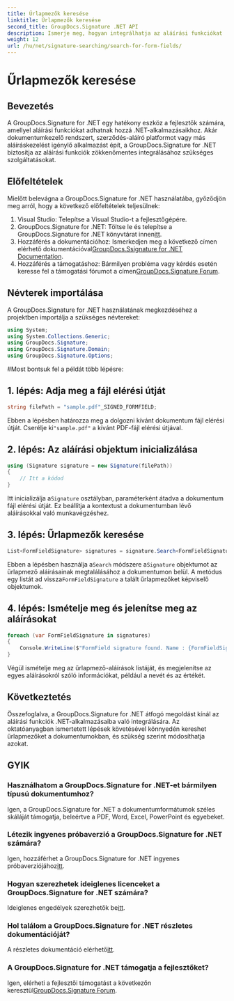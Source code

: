 ```yaml
---
title: Űrlapmezők keresése
linktitle: Űrlapmezők keresése
second_title: GroupDocs.Signature .NET API
description: Ismerje meg, hogyan integrálhatja az aláírási funkciókat .NET-alkalmazásaiba a GroupDocs.Signature for .NET segítségével. Kövesse lépésről lépésre a zökkenőmentes dokumentumkezeléshez.
weight: 12
url: /hu/net/signature-searching/search-for-form-fields/
---
```


# Űrlapmezők keresése

## Bevezetés
A GroupDocs.Signature for .NET egy hatékony eszköz a fejlesztők számára, amellyel aláírási funkciókat adhatnak hozzá .NET-alkalmazásaikhoz. Akár dokumentumkezelő rendszert, szerződés-aláíró platformot vagy más aláíráskezelést igénylő alkalmazást épít, a GroupDocs.Signature for .NET biztosítja az aláírási funkciók zökkenőmentes integrálásához szükséges szolgáltatásokat.
## Előfeltételek
Mielőtt belevágna a GroupDocs.Signature for .NET használatába, győződjön meg arról, hogy a következő előfeltételek teljesülnek:
1. Visual Studio: Telepítse a Visual Studio-t a fejlesztőgépére.
2.  GroupDocs.Signature for .NET: Töltse le és telepítse a GroupDocs.Signature for .NET könyvtárat innen[itt](https://releases.groupdocs.com/signature/net/).
3.  Hozzáférés a dokumentációhoz: Ismerkedjen meg a következő címen elérhető dokumentációval[GroupDocs.Ssignature for .NET Documentation](https://tutorials.groupdocs.com/signature/net/).
4.  Hozzáférés a támogatáshoz: Bármilyen probléma vagy kérdés esetén keresse fel a támogatási fórumot a címen[GroupDocs.Signature Forum](https://forum.groupdocs.com/c/signature/13).

## Névterek importálása
A GroupDocs.Signature for .NET használatának megkezdéséhez a projektben importálja a szükséges névtereket:
```csharp
using System;
using System.Collections.Generic;
using GroupDocs.Signature;
using GroupDocs.Signature.Domain;
using GroupDocs.Signature.Options;
```
#Most bontsuk fel a példát több lépésre:
## 1. lépés: Adja meg a fájl elérési útját
```csharp
string filePath = "sample.pdf"_SIGNED_FORMFIELD;
```
 Ebben a lépésben határozza meg a dolgozni kívánt dokumentum fájl elérési útját. Cserélje ki`"sample.pdf"` a kívánt PDF-fájl elérési útjával.
## 2. lépés: Az aláírási objektum inicializálása
```csharp
using (Signature signature = new Signature(filePath))
{
    // Itt a kódod
}
```
 Itt inicializálja a`Signature` osztályban, paraméterként átadva a dokumentum fájl elérési útját. Ez beállítja a kontextust a dokumentumban lévő aláírásokkal való munkavégzéshez.
## 3. lépés: Űrlapmezők keresése
```csharp
List<FormFieldSignature> signatures = signature.Search<FormFieldSignature>(SignatureType.FormField);
```
 Ebben a lépésben használja a`Search` módszere a`Signature` objektumot az űrlapmező aláírásainak megtalálásához a dokumentumon belül. A metódus egy listát ad vissza`FormFieldSignature` a talált űrlapmezőket képviselő objektumok.
## 4. lépés: Ismételje meg és jelenítse meg az aláírásokat
```csharp
foreach (var FormFieldSignature in signatures)
{
    Console.WriteLine($"FormField signature found. Name : {FormFieldSignature.Name}. Value: {FormFieldSignature.Value}");
}
```
Végül ismételje meg az űrlapmező-aláírások listáját, és megjelenítse az egyes aláírásokról szóló információkat, például a nevét és az értékét.

## Következtetés
Összefoglalva, a GroupDocs.Signature for .NET átfogó megoldást kínál az aláírási funkciók .NET-alkalmazásaiba való integrálására. Az oktatóanyagban ismertetett lépések követésével könnyedén kereshet űrlapmezőket a dokumentumokban, és szükség szerint módosíthatja azokat.
## GYIK
### Használhatom a GroupDocs.Signature for .NET-et bármilyen típusú dokumentumhoz?
Igen, a GroupDocs.Signature for .NET a dokumentumformátumok széles skáláját támogatja, beleértve a PDF, Word, Excel, PowerPoint és egyebeket.
### Létezik ingyenes próbaverzió a GroupDocs.Signature for .NET számára?
 Igen, hozzáférhet a GroupDocs.Signature for .NET ingyenes próbaverziójához[itt](https://releases.groupdocs.com/).
### Hogyan szerezhetek ideiglenes licenceket a GroupDocs.Signature for .NET számára?
 Ideiglenes engedélyek szerezhetők be[itt](https://purchase.groupdocs.com/temporary-license/).
### Hol találom a GroupDocs.Signature for .NET részletes dokumentációját?
 A részletes dokumentáció elérhető[itt](https://tutorials.groupdocs.com/signature/net/).
### A GroupDocs.Signature for .NET támogatja a fejlesztőket?
 Igen, elérheti a fejlesztői támogatást a következőn keresztül[GroupDocs.Signature Forum](https://forum.groupdocs.com/c/signature/13).